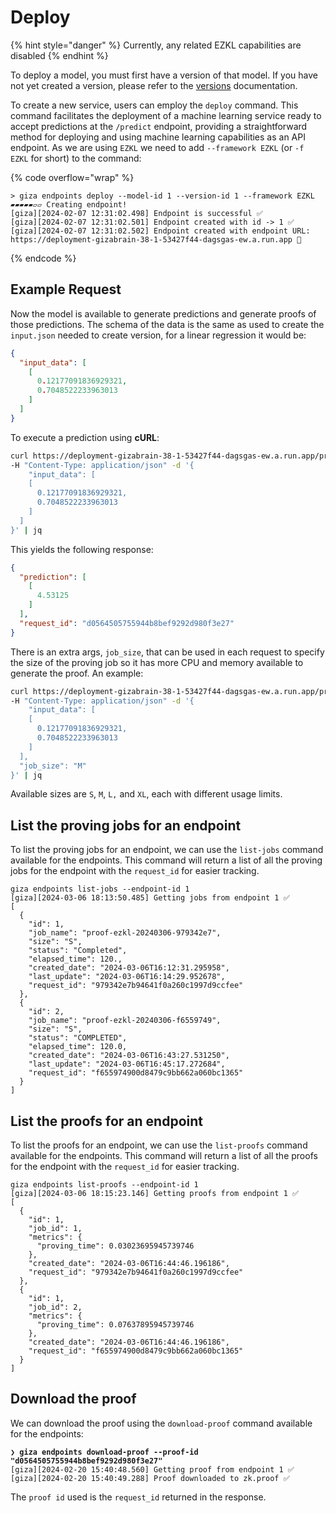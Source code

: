 # Deploy

{% hint style="danger" %}
Currently, any related EZKL capabilities are disabled
{% endhint %}

To deploy a model, you must first have a version of that model. If you have not yet created a version, please refer to the [versions](../../resources/versions.md) documentation.

To create a new service, users can employ the `deploy` command. This command facilitates the deployment of a machine learning service ready to accept predictions at the `/predict` endpoint, providing a straightforward method for deploying and using machine learning capabilities as an API endpoint. As we are using `EZKL` we need to add `--framework EZKL` (or `-f EZKL` for short) to the command:

{% code overflow="wrap" %}
```shell
> giza endpoints deploy --model-id 1 --version-id 1 --framework EZKL
▰▰▰▰▰▱▱ Creating endpoint!
[giza][2024-02-07 12:31:02.498] Endpoint is successful ✅
[giza][2024-02-07 12:31:02.501] Endpoint created with id -> 1 ✅
[giza][2024-02-07 12:31:02.502] Endpoint created with endpoint URL: https://deployment-gizabrain-38-1-53427f44-dagsgas-ew.a.run.app 🎉
```
{% endcode %}

## Example Request

Now the model is available to generate predictions and generate proofs of those predictions. The schema of the data is the same as used to create the `input.json` needed to create version, for a linear regression it would be:

```json
{
  "input_data": [
    [
      0.12177091836929321,
      0.7048522233963013
    ]
  ]
}
```

To execute a prediction using **cURL**:

```sh
curl https://deployment-gizabrain-38-1-53427f44-dagsgas-ew.a.run.app/predict \
-H "Content-Type: application/json" -d '{
    "input_data": [
    [
      0.12177091836929321,
      0.7048522233963013
    ]
  ]
}' | jq
```

This yields the following response:

```json
{
  "prediction": [
    [
      4.53125
    ]
  ],
  "request_id": "d0564505755944b8bef9292d980f3e27"
}
```

There is an extra args, `job_size`, that can be used in each request to specify the size of the proving job so it has more CPU and memory available to generate the proof. An example:

```sh
curl https://deployment-gizabrain-38-1-53427f44-dagsgas-ew.a.run.app/predict \
-H "Content-Type: application/json" -d '{
    "input_data": [
    [
      0.12177091836929321,
      0.7048522233963013
    ]
  ],
  "job_size": "M"
}' | jq
```

Available sizes are `S`, `M`, `L,` and `XL`, each with different usage limits.

## List the proving jobs for an endpoint

To list the proving jobs for an endpoint, we can use the `list-jobs` command available for the endpoints. This command will return a list of all the proving jobs for the endpoint with the `request_id` for easier tracking.

```console
giza endpoints list-jobs --endpoint-id 1
[giza][2024-03-06 18:13:50.485] Getting jobs from endpoint 1 ✅ 
[
  {
    "id": 1,
    "job_name": "proof-ezkl-20240306-979342e7",
    "size": "S",
    "status": "Completed",
    "elapsed_time": 120.,
    "created_date": "2024-03-06T16:12:31.295958",
    "last_update": "2024-03-06T16:14:29.952678",
    "request_id": "979342e7b94641f0a260c1997d9ccfee"
  },
  {
    "id": 2,
    "job_name": "proof-ezkl-20240306-f6559749",
    "size": "S",
    "status": "COMPLETED",
    "elapsed_time": 120.0,
    "created_date": "2024-03-06T16:43:27.531250",
    "last_update": "2024-03-06T16:45:17.272684",
    "request_id": "f655974900d8479c9bb662a060bc1365"
  }
]
```

## List the proofs for an endpoint

To list the proofs for an endpoint, we can use the `list-proofs` command available for the endpoints. This command will return a list of all the proofs for the endpoint with the `request_id` for easier tracking.

```console
giza endpoints list-proofs --endpoint-id 1
[giza][2024-03-06 18:15:23.146] Getting proofs from endpoint 1 ✅ 
[
  {
    "id": 1,
    "job_id": 1,
    "metrics": {
      "proving_time": 0.03023695945739746
    },
    "created_date": "2024-03-06T16:44:46.196186",
    "request_id": "979342e7b94641f0a260c1997d9ccfee"
  },
  {
    "id": 1,
    "job_id": 2,
    "metrics": {
      "proving_time": 0.07637895945739746
    },
    "created_date": "2024-03-06T16:44:46.196186",
    "request_id": "f655974900d8479c9bb662a060bc1365"
  }
]
```

## Download the proof

We can download the proof using the `download-proof` command available for the endpoints:

<pre class="language-sh"><code class="lang-sh"><strong>❯ giza endpoints download-proof --proof-id "d0564505755944b8bef9292d980f3e27"
</strong>[giza][2024-02-20 15:40:48.560] Getting proof from endpoint 1 ✅
[giza][2024-02-20 15:40:49.288] Proof downloaded to zk.proof ✅
</code></pre>

The `proof id` used is the `request_id` returned in the response.
